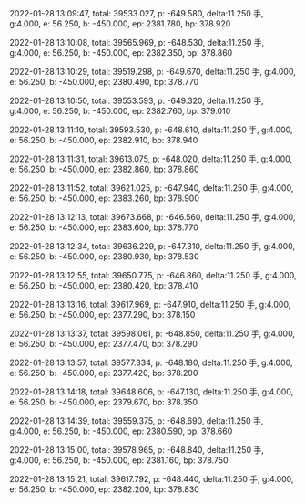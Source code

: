 2022-01-28 13:09:47, total: 39533.027, p: -649.580, delta:11.250 手, g:4.000, e: 56.250, b: -450.000, ep: 2381.780, bp: 378.920

2022-01-28 13:10:08, total: 39565.969, p: -648.530, delta:11.250 手, g:4.000, e: 56.250, b: -450.000, ep: 2382.350, bp: 378.860

2022-01-28 13:10:29, total: 39519.298, p: -649.670, delta:11.250 手, g:4.000, e: 56.250, b: -450.000, ep: 2380.490, bp: 378.770

2022-01-28 13:10:50, total: 39553.593, p: -649.320, delta:11.250 手, g:4.000, e: 56.250, b: -450.000, ep: 2382.760, bp: 379.010

2022-01-28 13:11:10, total: 39593.530, p: -648.610, delta:11.250 手, g:4.000, e: 56.250, b: -450.000, ep: 2382.910, bp: 378.940

2022-01-28 13:11:31, total: 39613.075, p: -648.020, delta:11.250 手, g:4.000, e: 56.250, b: -450.000, ep: 2382.860, bp: 378.860

2022-01-28 13:11:52, total: 39621.025, p: -647.940, delta:11.250 手, g:4.000, e: 56.250, b: -450.000, ep: 2383.260, bp: 378.900

2022-01-28 13:12:13, total: 39673.668, p: -646.560, delta:11.250 手, g:4.000, e: 56.250, b: -450.000, ep: 2383.600, bp: 378.770

2022-01-28 13:12:34, total: 39636.229, p: -647.310, delta:11.250 手, g:4.000, e: 56.250, b: -450.000, ep: 2380.930, bp: 378.530

2022-01-28 13:12:55, total: 39650.775, p: -646.860, delta:11.250 手, g:4.000, e: 56.250, b: -450.000, ep: 2380.420, bp: 378.410

2022-01-28 13:13:16, total: 39617.969, p: -647.910, delta:11.250 手, g:4.000, e: 56.250, b: -450.000, ep: 2377.290, bp: 378.150

2022-01-28 13:13:37, total: 39598.061, p: -648.850, delta:11.250 手, g:4.000, e: 56.250, b: -450.000, ep: 2377.470, bp: 378.290

2022-01-28 13:13:57, total: 39577.334, p: -648.180, delta:11.250 手, g:4.000, e: 56.250, b: -450.000, ep: 2377.420, bp: 378.200

2022-01-28 13:14:18, total: 39648.606, p: -647.130, delta:11.250 手, g:4.000, e: 56.250, b: -450.000, ep: 2379.670, bp: 378.350

2022-01-28 13:14:39, total: 39559.375, p: -648.690, delta:11.250 手, g:4.000, e: 56.250, b: -450.000, ep: 2380.590, bp: 378.660

2022-01-28 13:15:00, total: 39578.965, p: -648.840, delta:11.250 手, g:4.000, e: 56.250, b: -450.000, ep: 2381.160, bp: 378.750

2022-01-28 13:15:21, total: 39617.792, p: -648.440, delta:11.250 手, g:4.000, e: 56.250, b: -450.000, ep: 2382.200, bp: 378.830